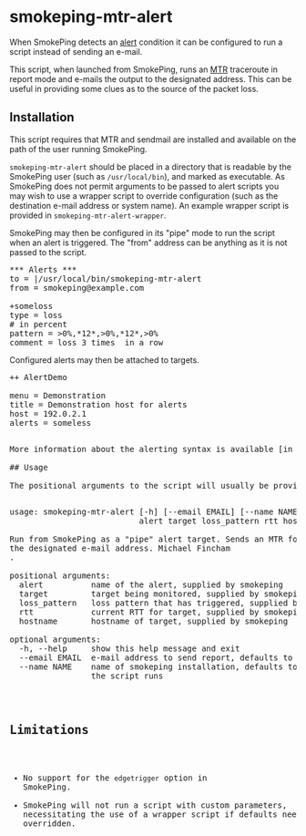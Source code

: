 # smokeping-mtr-alert

When SmokePing detects an [alert](http://oss.oetiker.ch/smokeping/doc/smokeping_config.en.html#___top) condition it can be configured to run a script instead of sending an e-mail.

This script, when launched from SmokePing, runs an [MTR](http://www.bitwizard.nl/mtr/) traceroute in report mode and e-mails the output to the designated address. This can be useful in providing some clues as to the source of the packet loss.

## Installation

This script requires that MTR and sendmail are installed and available on the path of the user running SmokePing.

`smokeping-mtr-alert` should be placed in a directory that is readable by the SmokePing user (such as `/usr/local/bin`), and marked as executable. As SmokePing does not permit arguments to be passed to alert scripts you may wish to use a wrapper script to override configuration (such as the destination e-mail address or system name). An example wrapper script is provided in `smokeping-mtr-alert-wrapper`.

SmokePing may then be configured in its "pipe" mode to run the script when an alert is triggered. The "from" address can be anything as it is not passed to the script.

<pre>
*** Alerts ***
to = |/usr/local/bin/smokeping-mtr-alert
from = smokeping@example.com

+someloss
type = loss
# in percent
pattern = >0%,*12*,>0%,*12*,>0%
comment = loss 3 times  in a row
</pre>

Configured alerts may then be attached to targets.

<pre>
++ AlertDemo

menu = Demonstration
title = Demonstration host for alerts
host = 192.0.2.1
alerts = someless
<pre>

More information about the alerting syntax is available [in the SmokePing documentation](http://oss.oetiker.ch/smokeping/doc/smokeping_config.en.html#___top).

## Usage

The positional arguments to the script will usually be provided by SmokePing itself.

<pre>
usage: smokeping-mtr-alert [-h] [--email EMAIL] [--name NAME]
                           alert target loss_pattern rtt hostname

Run from SmokePing as a "pipe" alert target. Sends an MTR for the target to
the designated e-mail address. Michael Fincham
<michael.fincham@catalyst.net.nz>.

positional arguments:
  alert          name of the alert, supplied by smokeping
  target         target being monitored, supplied by smokeping
  loss_pattern   loss pattern that has triggered, supplied by smokeping
  rtt            current RTT for target, supplied by smokeping
  hostname       hostname of target, supplied by smokeping

optional arguments:
  -h, --help     show this help message and exit
  --email EMAIL  e-mail address to send report, defaults to root
  --name NAME    name of smokeping installation, defaults to hostname where
                 the script runs
</pre>

## Limitations

* No support for the `edgetrigger` option in SmokePing.
* SmokePing will not run a script with custom parameters, necessitating the use of a wrapper script if defaults need to be overridden.
